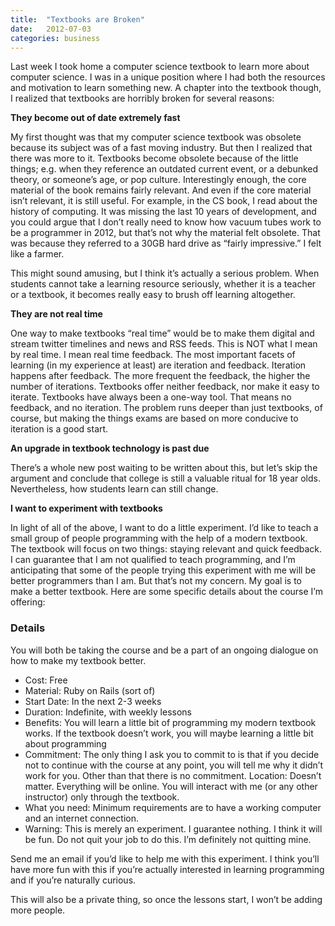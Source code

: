 ```yaml
---
title:  "Textbooks are Broken"
date:   2012-07-03
categories: business
---
```


Last week I took home a computer science textbook to learn more about computer science. I was in a unique position where I had both the resources and motivation to learn something new. A chapter into the textbook though, I realized that textbooks are horribly broken for several reasons:

**They become out of date extremely fast**

My first thought was that my computer science textbook was obsolete because its subject was of a fast moving industry. But then I realized that there was more to it. Textbooks become obsolete because of the little things; e.g. when they reference an outdated current event, or a debunked theory, or someone’s age, or pop culture. Interestingly enough, the core material of the book remains fairly relevant. And even if the core material isn’t relevant, it is still useful. For example, in the CS book, I read about the history of computing. It was missing the last 10 years of development, and you could argue that I don’t really need to know how vacuum tubes work to be a programmer in 2012, but that’s not why the material felt obsolete. That was because they referred to a 30GB hard drive as “fairly impressive.” I felt like a farmer.

This might sound amusing, but I think it’s actually a serious problem. When students cannot take a learning resource seriously, whether it is a teacher or a textbook, it becomes really easy to brush off learning altogether.

**They are not real time**

One way to make textbooks “real time” would be to make them digital and stream twitter timelines and news and RSS feeds. This is NOT what I mean by real time. I mean real time feedback. The most important facets of learning (in my experience at least) are iteration and feedback. Iteration happens after feedback. The more frequent the feedback, the higher the number of iterations. Textbooks offer neither feedback, nor make it easy to iterate. Textbooks have always been a one-way tool. That means no feedback, and no iteration. The problem runs deeper than just textbooks, of course, but making the things exams are based on more conducive to iteration is a good start.

**An upgrade in textbook technology is past due**

There’s a whole new post waiting to be written about this, but let’s skip the argument and conclude that college is still a valuable ritual for 18 year olds. Nevertheless, how students learn can still change.

**I want to experiment with textbooks**

In light of all of the above, I want to do a little experiment. I’d like to teach a small group of people programming with the help of a modern textbook. The textbook will focus on two things: staying relevant and quick feedback. I can guarantee that I am not qualified to teach programming, and I’m anticipating that some of the people trying this experiment with me will be better programmers than I am. But that’s not my concern. My goal is to make a better textbook. Here are some specific details about the course I’m offering:

### Details

You will both be taking the course and be a part of an ongoing dialogue on how to make my textbook better.

- Cost: Free
- Material: Ruby on Rails (sort of)
- Start Date: In the next 2-3 weeks
- Duration: Indefinite, with weekly lessons
- Benefits: You will learn a little bit of programming my modern textbook works. If the textbook doesn’t work, you will maybe learning a little bit about programming
- Commitment: The only thing I ask you to commit to is that if you decide not to continue with the course at any point, you will tell me why it didn’t work for you. Other than that there is no commitment.
Location: Doesn’t matter. Everything will be online. You will interact with me (or any other instructor) only through the textbook.
- What you need: Minimum requirements are to have a working computer and an internet connection.
- Warning: This is merely an experiment. I guarantee nothing. I think it will be fun. Do not quit your job to do this. I’m definitely not quitting mine.

Send me an email if you’d like to help me with this experiment. I think you’ll have more fun with this if you’re actually interested in learning programming and if you’re naturally curious.

This will also be a private thing, so once the lessons start, I won’t be adding more people.
